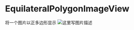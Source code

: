 # EquilateralPolygonImageView
将一个图片以正多边形显示
![这里写图片描述](http://img.blog.csdn.net/20170728163629929?watermark/2/text/aHR0cDovL2Jsb2cuY3Nkbi5uZXQvdTAxMjU3MDQwMg==/font/5a6L5L2T/fontsize/400/fill/I0JBQkFCMA==/dissolve/70/gravity/SouthEast)


